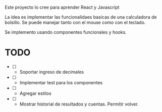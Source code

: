 Este proyecto lo cree para aprender React y Javascript

La idea es implementar las funcionalidaes basicas de una calculadora de bolsillo.
Se puede manejar tanto con el mouse como con el teclado.

Se implemento usando componentes funcionales y hooks.

# TODO

- [ ] - Soportar ingreso de decimales
- [ ] - Implementar test para los componentes
- [ ] - Agregar estilos
- [ ] - Mostrar historial de resultados y cuentas. Permitir volver.